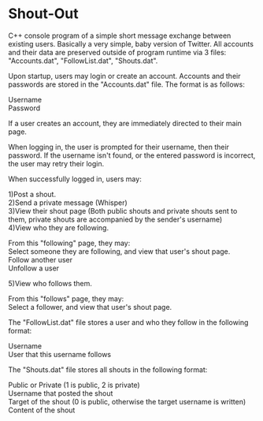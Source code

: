 # Shout-Out
C++ console program of a simple short message exchange between existing users. Basically a very simple, baby version of Twitter. All accounts and their data are preserved outside of program runtime via 3 files: "Accounts.dat", "FollowList.dat", "Shouts.dat".

Upon startup, users may login or create an account. Accounts and their passwords are stored in the "Accounts.dat" file. The format is as follows:

Username<br>
Password<br>

If a user creates an account, they are immediately directed to their main page.

When logging in, the user is prompted for their username, then their password. If the username isn't found, or the entered password is incorrect, the user may retry their login.

When successfully logged in, users may:<br>

1)Post a shout.<br>
2)Send a private message (Whisper)<br>
3)View their shout page (Both public shouts and private shouts sent to them, private shouts are accompanied by the sender's username)<br>
4)View who they are following. <br>

  From this "following" page, they may:<br>
    Select someone they are following, and view that user's shout page.<br>
    Follow another user<br>
    Unfollow a user<br>

5)View who follows them.<br>

  From this "follows" page, they may:<br>
    Select a follower, and view that user's shout page.<br>


The "FollowList.dat" file stores a user and who they follow in the following format:

Username<br>
User that this username follows<br>

The "Shouts.dat" file stores all shouts in the following format:

Public or Private (1 is public, 2 is private)<br>
Username that posted the shout<br>
Target of the shout (0 is public, otherwise the target username is written)<br>
Content of the shout <br>
